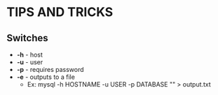# TIPS AND TRICKS

## Switches
* **-h** - host
* **-u** - user
* **-p** - requires password
* **-e** - outputs to a file
  * Ex: mysql -h HOSTNAME -u USER -p DATABASE "<query>" > output.txt
